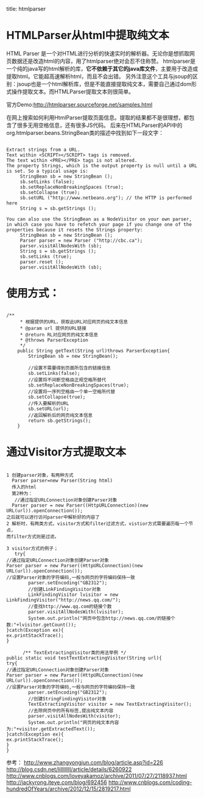title: htmlparser 

#  HTMLParser从html中提取纯文本 

HTML Parser 是一个对HTML进行分析的快速实时的解析器。无论你是想抓取网页数据还是改造html的内容，用了htmlparser绝对会忍不住称赞。 
htmlparser是一个纯的java写的html解析的库，**它不依赖于其它的java库文件**，主要用于改造或提取html。它能超高速解析html，而且不会出错。
另外注意这个工具与jsoup的区别：jsoup也是一个html解析库，但是不能直接提取纯文本，需要自己通过dom形式操作提取文本。而HTMLParser提取文本则很简单。

官方Demo:http://htmlparser.sourceforge.net/samples.html

在网上搜索如何利用HtmlParser提取页面信息。提取的结果都不是很理想，都包含了很多无用空格信息，还有很多JS代码。 
后来在HTMLParser的API中的org.htmlparser.beans.StringBean类的描述中找到如下一段文字： 
```

Extract strings from a URL.   
Text within <SCRIPT></SCRIPT> tags is removed.  
The text within <PRE></PRE> tags is not altered.  
The property Strings, which is the output property is null until a URL is set. So a typical usage is:  
     StringBean sb = new StringBean ();  
     sb.setLinks (false);  
     sb.setReplaceNonBreakingSpaces (true);  
     sb.setCollapse (true);  
     sb.setURL ("http://www.netbeans.org"); // the HTTP is performed here  
     String s = sb.getStrings ();  

You can also use the StringBean as a NodeVisitor on your own parser, in which case you have to refetch your page if you change one of the properties because it resets the Strings property:
     StringBean sb = new StringBean ();
     Parser parser = new Parser ("http://cbc.ca");
     parser.visitAllNodesWith (sb);
     String s = sb.getStrings ();
     sb.setLinks (true);
     parser.reset ();
     parser.visitAllNodesWith (sb);

```
#  使用方式： 

```

/** 
     * 根据提供的URL，获取此URL对应网页的纯文本信息 
     * @param url 提供的URL链接 
     * @return RL对应网页的纯文本信息 
     * @throws ParserException 
     */  
    public String getText(String url)throws ParserException{  
        StringBean sb = new StringBean();  
          
        //设置不需要得到页面所包含的链接信息  
        sb.setLinks(false);  
        //设置将不间断空格由正规空格所替代  
        sb.setReplaceNonBreakingSpaces(true);  
        //设置将一序列空格由一个单一空格所代替  
        sb.setCollapse(true);  
        //传入要解析的URL  
        sb.setURL(url);  
        //返回解析后的网页纯文本信息  
        return sb.getStrings();  
    }  

```

#  通过Visitor方式提取文本 
```

1 创建parser对象，有两种方式 
  Parser parser=new Parser(String html) 
  传入的html 
  第2种为： 
   //通过指定URLConnection对象创建Parser对象 
  Parser parser = new Parser((HttpURLConnection)(new URL(url)).openConnection()); 
之后就可以进行访问parser中解析好的内容了 
2 解析时，有两类方式，visitor方式和filter过滤方式，vistior方式需要遍历每一个节点， 
而filter方式则是过滤。 

3 visitor方式的例子； 
   try{ 
//通过指定URLConnection对象创建Parser对象 
Parser parser = new Parser((HttpURLConnection)(new URL(url)).openConnection()); 
//设置Parser对象的字符编码,一般与网页的字符编码保持一致 
        parser.setEncoding("GB2312"); 
        //创建LinkFindingVisitor对象 
        LinkFindingVisitor lvisitor = new LinkFindingVisitor("http://news.qq.com/"); 
        //查找http://www.qq.com的链接个数 
        parser.visitAllNodesWith(lvisitor); 
        System.out.println("网页中包含http://news.qq.com/的链接个数:"+lvisitor.getCount()); 
}catch(Exception ex){ 
ex.printStackTrace(); 
}	

      /** TextExtractingVisitor类的用法举例 */ 
public static void testTextExtractingVisitor(String url){ 
try{ 
//通过指定URLConnection对象创建Parser对象 
Parser parser = new Parser((HttpURLConnection)(new URL(url)).openConnection()); 
//设置Parser对象的字符编码,一般与网页的字符编码保持一致 
        parser.setEncoding("GB2312"); 
        //创建StringFindingVisitor对象 
        TextExtractingVisitor visitor = new TextExtractingVisitor(); 
        //去除网页中的所有标签,提出纯文本内容 
        parser.visitAllNodesWith(visitor); 
        System.out.println("网页的纯文本内容为:"+visitor.getExtractedText()); 
}catch(Exception ex){ 
ex.printStackTrace(); 
}	
}	

```
参考：
http://www.zhangyongjun.com/blog/article.asp?id=226
http://blog.csdn.net/lillllllll/article/details/6260922
http://www.cnblogs.com/loveyakamoz/archive/2011/07/27/2118937.html
http://jackyrong.iteye.com/blog/692456
http://www.cnblogs.com/coding-hundredOfYears/archive/2012/12/15/2819217.html